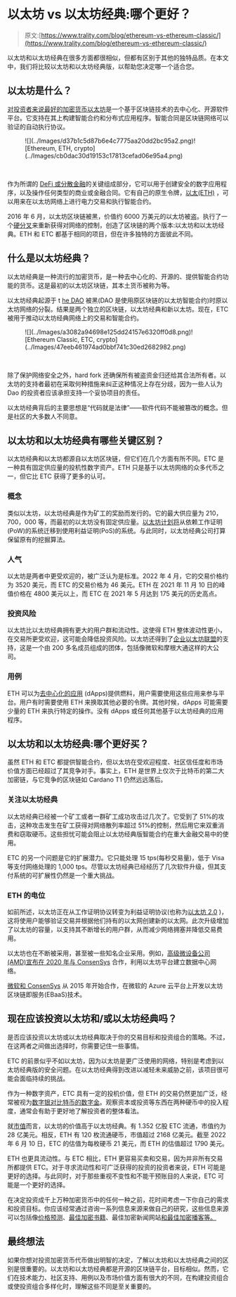 # 以太坊 vs 以太坊经典:哪个更好？

> 原文:[https://www.trality.com/blog/ethereum-vs-ethereum-classic/](https://www.trality.com/blog/ethereum-vs-ethereum-classic/)

以太坊和以太坊经典在很多方面都很相似，但都有区别于其他的独特品质。在本文中，我们将比较以太坊和以太坊经典版，以帮助您决定哪一个适合您。

## **以太坊是什么？**

 [对投资者来说最好的加密货币](/blog/best-cryptocurrencies-to-invest-in)[以太坊](https://ethereum.org/en/)是一个基于区块链技术的去中心化、开源软件平台。它支持在其上构建智能合约和分布式应用程序。智能合同是区块链网络可以验证的自动执行协议。

<figure class="kg-card kg-image-card">![](../Images/d37b1c5d87b6e4c7775aa20dd2bc95a2.png)<picture><source type="image/webp" data-srcset="/static/a6ce85088341e3fc25409ccd82bd06e4/60b4d/640px-Ethereum-icon-purple.svg.webp 160w,/static/a6ce85088341e3fc25409ccd82bd06e4/5e011/640px-Ethereum-icon-purple.svg.webp 320w,/static/a6ce85088341e3fc25409ccd82bd06e4/90d07/640px-Ethereum-icon-purple.svg.webp 640w" sizes="(min-width: 640px) 640px, 100vw">![Ethereum, ETH, crypto](../Images/cb0dac30d19153c17813cefad06e95a4.png)</picture>

<noscript><picture><source type="image/webp" srcset="/static/a6ce85088341e3fc25409ccd82bd06e4/60b4d/640px-Ethereum-icon-purple.svg.webp 160w,/static/a6ce85088341e3fc25409ccd82bd06e4/5e011/640px-Ethereum-icon-purple.svg.webp 320w,/static/a6ce85088341e3fc25409ccd82bd06e4/90d07/640px-Ethereum-icon-purple.svg.webp 640w" sizes="(min-width: 640px) 640px, 100vw"/><img data-gatsby-image-ssr="" data-main-image="" style="opacity:0" sizes="(min-width: 640px) 640px, 100vw" decoding="async" loading="lazy" src="../Images/cb0dac30d19153c17813cefad06e95a4.png" srcset="/static/a6ce85088341e3fc25409ccd82bd06e4/e9a79/640px-Ethereum-icon-purple.svg.png 160w,/static/a6ce85088341e3fc25409ccd82bd06e4/5f035/640px-Ethereum-icon-purple.svg.png 320w,/static/a6ce85088341e3fc25409ccd82bd06e4/eadd3/640px-Ethereum-icon-purple.svg.png 640w" alt="Ethereum, ETH, crypto" data-original-src="https://www.trality.com/static/a6ce85088341e3fc25409ccd82bd06e4/eadd3/640px-Ethereum-icon-purple.svg.png"/></picture></noscript>

</figure>

作为所谓的 [DeFi 或分散金融](/blog/decentralized-finance)的关键组成部分，它可以用于创建安全的数字应用程序，以及操作任何类型的商业或金融合同。它有自己的原生令牌，[以太(ETH)](https://coinmarketcap.com/currencies/ethereum/) ，可以用来在以太坊网络上进行电力交易和执行智能合约。

2016 年 6 月，以太坊区块链被黑，价值约 6000 万美元的以太坊被盗。执行了一个[硬分叉](https://help.coinbase.com/en/coinbase/getting-started/crypto-education/eth-hard-fork)来重新获得对网络的控制，创造了区块链的两个版本:以太坊和以太坊经典。ETH 和 ETC 都基于相同的项目，但在许多独特的方面彼此不同。

## **什么是以太坊经典？**

以太坊经典是一种流行的加密货币，是一种去中心化的、开源的、提供智能合约功能的货币。这是最初的以太坊区块链，其本土货币被称为等。

以太坊经典起源于 t [he DAO](https://www.gemini.com/cryptopedia/the-dao-hack-makerdao) 被黑(DAO 是使用原区块链的以太坊智能合约)时原以太坊网络的分裂。结果是两个独立的区块链，以太坊经典和新以太坊。现在，ETC 被用于推动以太坊经典网络上的交易和智能合约。

<figure class="kg-card kg-image-card">![](../Images/a3082a94698e125dd24157e6320ff0d8.png)<picture><source type="image/webp" data-srcset="/static/cbce22a1fa4bd4d0605c002561336517/5f169/index.webp 500w,/static/cbce22a1fa4bd4d0605c002561336517/3cd29/index.webp 1000w,/static/cbce22a1fa4bd4d0605c002561336517/62c39/index.webp 2000w" sizes="(min-width: 2000px) 2000px, 100vw">![Ethereum Classic, ETC, crypto](../Images/47eeb461974ad0bbf741c30ed2682982.png)</picture>

<noscript><picture><source type="image/webp" srcset="/static/cbce22a1fa4bd4d0605c002561336517/5f169/index.webp 500w,/static/cbce22a1fa4bd4d0605c002561336517/3cd29/index.webp 1000w,/static/cbce22a1fa4bd4d0605c002561336517/62c39/index.webp 2000w" sizes="(min-width: 2000px) 2000px, 100vw"/><img data-gatsby-image-ssr="" data-main-image="" style="opacity:0" sizes="(min-width: 2000px) 2000px, 100vw" decoding="async" loading="lazy" src="../Images/47eeb461974ad0bbf741c30ed2682982.png" srcset="/static/cbce22a1fa4bd4d0605c002561336517/82c11/index.png 500w,/static/cbce22a1fa4bd4d0605c002561336517/13677/index.png 1000w,/static/cbce22a1fa4bd4d0605c002561336517/f21c0/index.png 2000w" alt="Ethereum Classic, ETC, crypto" data-original-src="https://www.trality.com/static/cbce22a1fa4bd4d0605c002561336517/f21c0/index.png"/></picture></noscript>

</figure>

除了保护网络安全之外，hard fork 还确保所有被盗资金归还给其合法所有者。以太坊的支持者最初在采取何种措施来纠正这种情况上存在分歧，因为一些人认为 Dao 的投资者应该承担支持一个妥协项目的责任。

以太坊经典背后的主要思想是“代码就是法律”——软件代码不能被篡改的概念。但是社区的大多数人不同意。

## **以太坊和以太坊经典有哪些关键区别？**

以太坊经典和以太坊都源自以太坊区块链，但它们在几个方面有所不同。ETC 是一种具有固定供应量的投机性数字资产。ETH 只是基于以太坊网络的众多代币之一，但它比 ETC 获得了更多的认可。

### **概念**

类似以太坊，以太坊经典是作为矿工的奖励而发行的。它的最大供应量为 210，700，000 等，而最初的以太坊没有固定供应量。[以太坊计划将](https://time.com/nextadvisor/investing/cryptocurrency/ethereum-merge-what-to-know/)从依赖工作证明(PoW)的系统迁移到使用利益证明(PoS)的系统。与此同时，以太坊经典公司打算保留原有的挖掘算法。

### **人气**

以太坊是两者中更受欢迎的，被广泛认为是标准。2022 年 4 月，它的交易价格约为 3520 美元，而 ETC 的交易价格为 46 美元。ETH 在 2021 年 11 月 10 日的峰值价格在 4800 美元以上，而 ETC 在 2021 年 5 月达到 175 美元的历史高点。

### **投资风险**

以太坊比以太坊经典拥有更大的用户群和流动性。这使得 ETH 整体波动性更小，在交易所更受欢迎，这可能会降低投资风险。以太坊还得到了[企业以太坊联盟](https://entethalliance.org/eea-members/)的支持，这是一个由 200 多名成员组成的团体，包括像微软和摩根大通这样的大公司。

### **用例**

ETH 可以为[去中心化的应用](https://ethereum.org/en/dapps/) (dApps)提供燃料，用户需要使用这些应用来参与平台。用户有时需要使用 ETH 来换取其他必要的令牌。其他时候，dApps 可能需要少量的 ETH 来执行特定的操作。没有 dApps 或任何其他基于以太坊经典的应用程序。

## 以太坊和以太坊经典:哪个更好买？

虽然 ETH 和 ETC 都提供智能合约，但以太坊在受欢迎程度、社区信任度和市场价值方面已经超过了其竞争对手。事实上，ETH 是世界上仅次于比特币的第二大加密链，与它竞争的区块链如 Cardano T1 仍然远远落后。

### **关注以太坊经典**

以太坊经典已经被一个矿工或者一群矿工成功攻击过几次了。它受到了 51%的攻击，这种攻击发生在矿工获得对网络散列率超过 51%的控制，然后用它来双重消费和窃取硬币。这些担忧可能会阻止以太坊经典版智能合约在重大金融交易中的使用。

ETC 的另一个问题是它的扩展潜力。它只能处理 15 tps(每秒交易量)，低于 Visa 等支付网络处理的 1,000 tps。尽管以太坊经典已经经历了几次软件升级，但其支付系统的可扩展性仍然是一个重大挑战。

### **ETH 的电位**

如前所述，以太坊正在从工作证明协议转变为利益证明协议(也称为[以太坊 2.0](https://www.forbes.com/advisor/investing/cryptocurrency/ethereum-2/) )，这将使用户能够验证交易并根据他们持有的以太网创建新的以太网。此次升级增加了以太坊的容量，以支持其不断增长的用户群，从而减少网络拥塞并降低交易费用。

以太坊也在不断被采用，甚至被一些知名企业采用。例如，[高级微设备公司(AMD)宣布在 2020 年与 ConsenSys](https://www.irishtimes.com/business/technology/amd-and-consensys-joint-venture-chooses-dublin-for-its-headquarters-1.4287587) 合作，利用以太坊平台建立数据中心网络。

[微软和 ConsenSys](https://consensys.net/blog/press-release/consensys-expands-blockchain-service-capabilities-on-microsoft-azure/) 从 2015 年开始合作，在微软的 Azure 云平台上开发以太坊区块链即服务(EBaaS)技术。

## **现在应该投资以太坊和/或以太坊经典吗？**

是否应该投资以太坊或以太坊经典取决于你的交易目标和投资组合的策略。不过，在这两者之间做出选择时，你需要记住一些事情。

ETC 的前景似乎不如以太坊，因为以太坊是更广泛使用的网络，特别是考虑到以太坊经典版的安全问题。在以太坊经典得到改进以减轻未来威胁之前，该项目很可能会面临持续的挑战。

作为一种数字资产，ETC 具有一定的投机价值，但 ETH 的交易仍然更加广泛，经常被视为[数字银对比特币的数字金](https://www.forbes.com/sites/martinrivers/2021/09/27/if-bitcoin-is-digital-gold-then-ethereum-is-digital-silver-deutsche-bank/)。观察资本或投资等东西在两种硬币中的投入程度，通常会有助于更好地了解投资者的整体看法。

就[市值](/blog/what-does-market-cap-mean-in-crypto)而言，以太坊的价值高于以太坊经典。有 1.352 亿股 ETC 流通，市值约为 28 亿美元。相反，ETH 有 120 枚流通硬币，市值超过 2168 亿美元。截至 2022 年 6 月 10 日，ETC 的估值为每枚硬币 21 美元，而 ETH 的估值超过 1790 美元。

ETH 也更具流动性。与 ETC 相比，ETH 更容易买卖和交易，因为并非所有交易所都提供 ETC。对于寻求流动性和可广泛获得的投资的投资者来说，ETH 可能是更好的选择。与此同时，对于那些重视不变性和不能干预账目的人来说，ETC 可能是一个更好的选择。

在决定投资成千上万种加密货币中的任何一种之前，花时间考虑一下你自己的需求和投资目标。你应该经常通过咨询一系列信息来源来做自己的研究，这些信息来源可以包括像[价格预测](/blog/ethereum-price-prediction)、[最佳加密书籍](/blog/best-cryptocurrency-books)、最佳加密新闻网站[和最佳加密播客](/blog/best-crypto-news-websites)[等。](/blog/best-cryptocurrency-podcasts)

## **最终想法**

如果你想对投资加密货币代币做出明智的决定，了解以太坊和以太坊经典之间的区别是很重要的。以太坊和以太坊经典都是开源的区块链平台，目标相似。然而，它们在技术能力、社区支持、用例以及市场价值方面有很大的不同，在构建投资组合或使投资组合多样化时，理解这些不同是至关重要的。